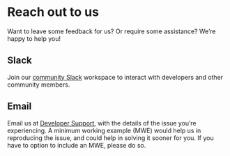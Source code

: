 # Reach out to us

Want to leave some feedback for us? Or require some assistance? We’re
happy to help you!

## Slack

Join our [community Slack](https://join.slack.com/t/strmcommunity/shared_invite/zt-1kmv6pkhe-Z~JAuatGgJQ95WgxfA6wxw)
workspace to interact with developers and other community members.

## Email

Email us at [Developer
Support](mailto:developer-support@strmprivacy.io), with the details of
the issue you’re experiencing. A minimum working example (MWE) would
help us in reproducing the issue, and could help in solving it sooner
for you. If you have to option to include an MWE, please do so.

